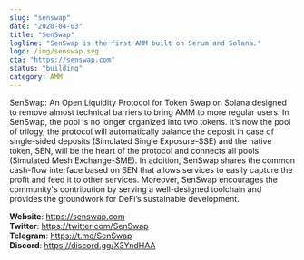 ```yaml
---
slug: "senswap"
date: "2020-04-03"
title: "SenSwap"
logline: "SenSwap is the first AMM built on Serum and Solana."
logo: /img/senswap.svg
cta: "https://senswap.com"
status: "building"
category: AMM
---
```


SenSwap: An Open Liquidity Protocol for Token Swap on Solana designed to remove almost technical barriers to bring AMM to more regular users. In SenSwap, the pool is no longer organized into two tokens. It’s now the pool of trilogy, the protocol will automatically balance the deposit in case of single-sided deposits (Simulated Single Exposure-SSE) and the native token, SEN, will be the heart of the protocol and connects all pools (Simulated Mesh Exchange-SME).
In addition, SenSwap shares the common cash-flow interface based on SEN that allows services to easily capture the profit and feed it to other services.
Moreover, SenSwap encourages the community's contribution by serving a well-designed toolchain and provides the groundwork for DeFi’s sustainable development.

<b>Website</b>: https://senswap.com </br>
<b>Twitter</b>: https://twitter.com/SenSwap </br>
<b>Telegram</b>: https://t.me/SenSwap </br>
<b>Discord</b>: https://discord.gg/X3YndHAA
